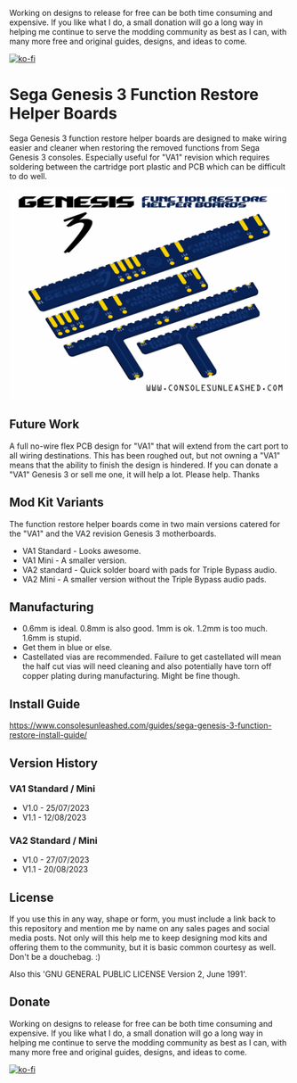 Working on designs to release for free can be both time consuming and expensive. If you like what I do, a small donation will go a long way in helping me continue to serve the modding community as best as I can, with many more free and original guides, designs, and ideas to come.

[![ko-fi](https://ko-fi.com/img/githubbutton_sm.svg)](https://ko-fi.com/C0C7NK7XO)

# Sega Genesis 3 Function Restore Helper Boards

Sega Genesis 3 function restore helper boards are designed to make wiring easier and cleaner when restoring the removed functions from Sega Genesis 3 consoles. Especially useful for "VA1" revision which requires soldering between the cartridge port plastic and PCB which can be difficult to do well.

![My Image](main.png)

## Future Work

A full no-wire flex PCB design for "VA1" that will extend from the cart port to all wiring destinations. This has been roughed out, but not owning a "VA1" means that the ability to finish the design is hindered. If you can donate a "VA1" Genesis 3 or sell me one, it will help a lot. Please help. Thanks

## Mod Kit Variants

The function restore helper boards come in two main versions catered for the "VA1" and the VA2 revision Genesis 3 motherboards.

- VA1 Standard - Looks awesome.
- VA1 Mini - A smaller version.
- VA2 standard - Quick solder board with pads for Triple Bypass audio.
- VA2 Mini - A smaller version without the Triple Bypass audio pads.

## Manufacturing

- 0.6mm is ideal. 0.8mm is also good. 1mm is ok. 1.2mm is too much. 1.6mm is stupid.
- Get them in blue or else.
- Castellated vias are recommended. Failure to get castellated will mean the half cut vias will need cleaning and also potentially have torn off copper plating during manufacturing. Might be fine though.

## Install Guide

https://www.consolesunleashed.com/guides/sega-genesis-3-function-restore-install-guide/

## Version History

### VA1 Standard / Mini

- V1.0 - 25/07/2023
- V1.1 - 12/08/2023

### VA2 Standard / Mini

- V1.0 - 27/07/2023
- V1.1 - 20/08/2023

## License

If you use this in any way, shape or form, you must include a link back to this repository and mention me by name on any sales pages and social media posts. Not only will this help me to keep designing mod kits and offering them to the community, but it is basic common courtesy as well. Don't be a douchebag. :)

Also this 'GNU GENERAL PUBLIC LICENSE Version 2, June 1991'.

## Donate

Working on designs to release for free can be both time consuming and expensive. If you like what I do, a small donation will go a long way in helping me continue to serve the modding community as best as I can, with many more free and original guides, designs, and ideas to come.

[![ko-fi](https://ko-fi.com/img/githubbutton_sm.svg)](https://ko-fi.com/C0C7NK7XO)

